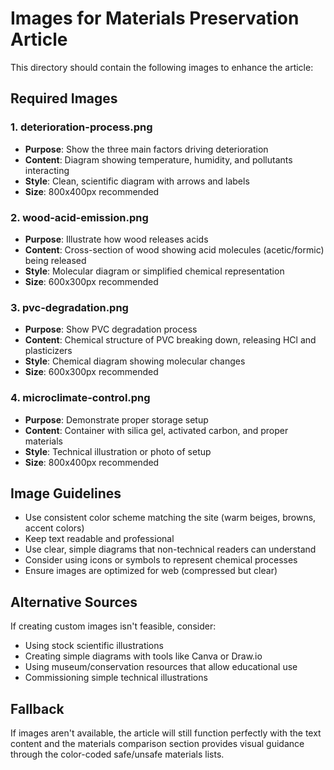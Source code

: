 # Images for Materials Preservation Article

This directory should contain the following images to enhance the article:

## Required Images

### 1. deterioration-process.png
- **Purpose**: Show the three main factors driving deterioration
- **Content**: Diagram showing temperature, humidity, and pollutants interacting
- **Style**: Clean, scientific diagram with arrows and labels
- **Size**: 800x400px recommended

### 2. wood-acid-emission.png
- **Purpose**: Illustrate how wood releases acids
- **Content**: Cross-section of wood showing acid molecules (acetic/formic) being released
- **Style**: Molecular diagram or simplified chemical representation
- **Size**: 600x300px recommended

### 3. pvc-degradation.png
- **Purpose**: Show PVC degradation process
- **Content**: Chemical structure of PVC breaking down, releasing HCl and plasticizers
- **Style**: Chemical diagram showing molecular changes
- **Size**: 600x300px recommended

### 4. microclimate-control.png
- **Purpose**: Demonstrate proper storage setup
- **Content**: Container with silica gel, activated carbon, and proper materials
- **Style**: Technical illustration or photo of setup
- **Size**: 800x400px recommended

## Image Guidelines

- Use consistent color scheme matching the site (warm beiges, browns, accent colors)
- Keep text readable and professional
- Use clear, simple diagrams that non-technical readers can understand
- Consider using icons or symbols to represent chemical processes
- Ensure images are optimized for web (compressed but clear)

## Alternative Sources

If creating custom images isn't feasible, consider:
- Using stock scientific illustrations
- Creating simple diagrams with tools like Canva or Draw.io
- Using museum/conservation resources that allow educational use
- Commissioning simple technical illustrations

## Fallback

If images aren't available, the article will still function perfectly with the text content and the materials comparison section provides visual guidance through the color-coded safe/unsafe materials lists.

